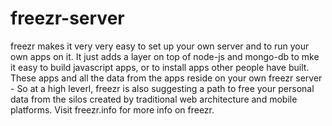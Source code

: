 # freezr-server
freezr makes it very very easy to set up your own server and to run your own apps on it.
It just adds a layer on top of node-js and mongo-db to mke it easy to build javascript apps, or to install apps other people have built.
These apps and all the data from the apps reside on your own freezr server - So at a high leverl, freezr is also suggesting a path to free your personal data from the silos created by traditional web architecture and mobile platforms.
Visit freezr.info for more info on freezr.
